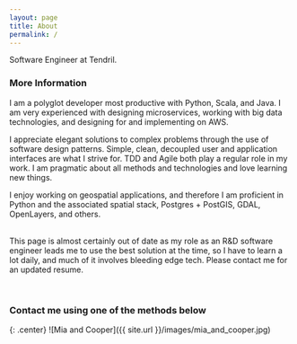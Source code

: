```yaml
---
layout: page
title: About
permalink: /
---
```


Software Engineer at Tendril.

### More Information

I am a polyglot developer most productive with Python, Scala, and Java. I am very experienced with designing microservices, working with big data technologies, and designing for and implementing on AWS.
<br>

I appreciate elegant solutions to complex problems through the use of software design patterns.  Simple, clean, decoupled user and application interfaces are what I strive for. TDD and Agile both play a regular role in my work. I am pragmatic about all methods and technologies and love learning new things.
<br>

I enjoy working on geospatial applications, and therefore I am proficient in Python and the associated spatial stack, Postgres + PostGIS, GDAL, OpenLayers, and others.
<br>
<br>

This page is almost certainly out of date as my role as an R&D software engineer leads me to use the best solution at the time, so I have to learn a lot daily, and much of it involves bleeding edge tech. Please contact me for an updated resume.

<br>

### Contact me using one of the methods below


{: .center}
![Mia and Cooper]({{ site.url }}/images/mia_and_cooper.jpg)
